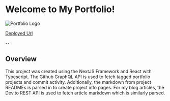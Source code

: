 # Welcome to My Portfolio!

![Portfolio Logo](https://i.imgur.com/s5oruO7.png)

[Deployed Url](https://sasse.vercel.app/)

--

## Overview
This project was created using the NextJS Framework and React with Typescript. The Github GraphQL API is used to fetch tagged portfolio projects and commit activity. Additionally, the markdown from project READMEs is parsed in to create project info pages. For my blog articles, the Dev.to REST API is used to fetch article markdown which is similarly parsed.
